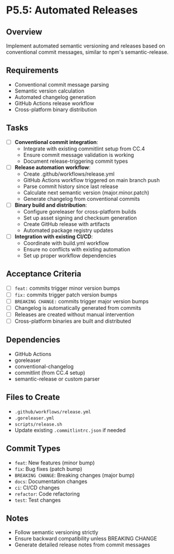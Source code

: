 # P5.5: Automated Releases

## Overview
Implement automated semantic versioning and releases based on conventional commit messages, similar to npm's semantic-release.

## Requirements
- Conventional commit message parsing
- Semantic version calculation
- Automated changelog generation
- GitHub Actions release workflow
- Cross-platform binary distribution

## Tasks
- [ ] **Conventional commit integration**:
  - Integrate with existing commitlint setup from CC.4
  - Ensure commit message validation is working
  - Document release-triggering commit types
- [ ] **Release automation workflow**:
  - Create .github/workflows/release.yml
  - GitHub Actions workflow triggered on main branch push
  - Parse commit history since last release
  - Calculate next semantic version (major.minor.patch)
  - Generate changelog from conventional commits
- [ ] **Binary build and distribution**:
  - Configure goreleaser for cross-platform builds
  - Set up asset signing and checksum generation
  - Create GitHub release with artifacts
  - Automated package registry updates
- [ ] **Integration with existing CI/CD**:
  - Coordinate with build.yml workflow
  - Ensure no conflicts with existing automation
  - Set up proper workflow dependencies

## Acceptance Criteria
- [ ] `feat:` commits trigger minor version bumps
- [ ] `fix:` commits trigger patch version bumps
- [ ] `BREAKING CHANGE:` commits trigger major version bumps
- [ ] Changelog is automatically generated from commits
- [ ] Releases are created without manual intervention
- [ ] Cross-platform binaries are built and distributed

## Dependencies
- GitHub Actions
- goreleaser
- conventional-changelog
- commitlint (from CC.4 setup)
- semantic-release or custom parser

## Files to Create
- `.github/workflows/release.yml`
- `.goreleaser.yml`
- `scripts/release.sh`
- Update existing `.commitlintrc.json` if needed

## Commit Types
- `feat`: New features (minor bump)
- `fix`: Bug fixes (patch bump)
- `BREAKING CHANGE`: Breaking changes (major bump)
- `docs`: Documentation changes
- `ci`: CI/CD changes
- `refactor`: Code refactoring
- `test`: Test changes

## Notes
- Follow semantic versioning strictly
- Ensure backward compatibility unless BREAKING CHANGE
- Generate detailed release notes from commit messages